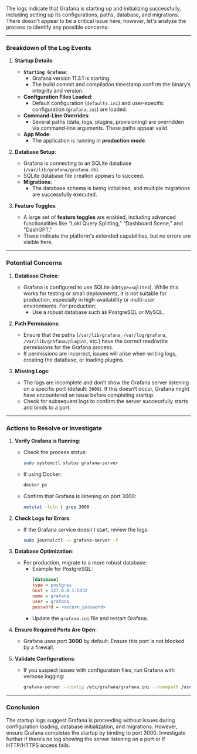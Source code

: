 
The logs indicate that Grafana is starting up and initializing successfully, including setting up its configurations, paths, database, and migrations. There doesn’t appear to be a critical issue here; however, let's analyze the process to identify any possible concerns:

---

### **Breakdown of the Log Events**
1. **Startup Details**:
   - **`Starting Grafana`**:
     - Grafana version 11.3.1 is starting.
     - The build commit and compilation timestamp confirm the binary’s integrity and version.
   - **Configuration Files Loaded**:
     - Default configuration (`defaults.ini`) and user-specific configuration (`grafana.ini`) are loaded.
   - **Command-Line Overrides**:
     - Several paths (data, logs, plugins, provisioning) are overridden via command-line arguments. These paths appear valid.
   - **App Mode**: 
     - The application is running in **production mode**.

2. **Database Setup**:
   - Grafana is connecting to an SQLite database (`/var/lib/grafana/grafana.db`).
   - SQLite database file creation appears to succeed.
   - **Migrations**:
     - The database schema is being initialized, and multiple migrations are successfully executed.

3. **Feature Toggles**:
   - A large set of **feature toggles** are enabled, including advanced functionalities like "Loki Query Splitting," "Dashboard Scene," and "DashGPT."
   - These indicate the platform's extended capabilities, but no errors are visible here.

---

### **Potential Concerns**
1. **Database Choice**:
   - Grafana is configured to use SQLite (`dbtype=sqlite3`). While this works for testing or small deployments, it is not suitable for production, especially in high-availability or multi-user environments. For production:
     - Use a robust database such as PostgreSQL or MySQL.

2. **Path Permissions**:
   - Ensure that the paths (`/var/lib/grafana`, `/var/log/grafana`, `/var/lib/grafana/plugins`, etc.) have the correct read/write permissions for the Grafana process.
   - If permissions are incorrect, issues will arise when writing logs, creating the database, or loading plugins.

3. **Missing Logs**:
   - The logs are incomplete and don’t show the Grafana server listening on a specific port (default: `3000`). If this doesn’t occur, Grafana might have encountered an issue before completing startup.
   - Check for subsequent logs to confirm the server successfully starts and binds to a port.

---

### **Actions to Resolve or Investigate**
1. **Verify Grafana is Running**:
   - Check the process status:
     ```bash
     sudo systemctl status grafana-server
     ```
   - If using Docker:
     ```bash
     docker ps
     ```
   - Confirm that Grafana is listening on port 3000:
     ```bash
     netstat -tuln | grep 3000
     ```

2. **Check Logs for Errors**:
   - If the Grafana service doesn’t start, review the logs:
     ```bash
     sudo journalctl -u grafana-server -f
     ```

3. **Database Optimization**:
   - For production, migrate to a more robust database:
     - Example for PostgreSQL:
       ```ini
       [database]
       type = postgres
       host = 127.0.0.1:5432
       name = grafana
       user = grafana
       password = <secure_password>
       ```
     - Update the `grafana.ini` file and restart Grafana.

4. **Ensure Required Ports Are Open**:
   - Grafana uses port **3000** by default. Ensure this port is not blocked by a firewall.

5. **Validate Configurations**:
   - If you suspect issues with configuration files, run Grafana with verbose logging:
     ```bash
     grafana-server --config /etc/grafana/grafana.ini --homepath /usr/share/grafana --verbose
     ```

---

### **Conclusion**
The startup logs suggest Grafana is proceeding without issues during configuration loading, database initialization, and migrations. However, ensure Grafana completes the startup by binding to port 3000. Investigate further if there’s no log showing the server listening on a port or if HTTP/HTTPS access fails.
